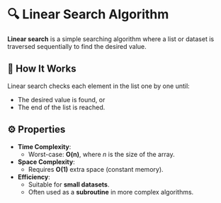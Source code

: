 # 🔍 Linear Search Algorithm

**Linear search** is a simple searching algorithm where a list or dataset is traversed sequentially to find the desired value.

## 📌 How It Works

Linear search checks each element in the list one by one until:
- The desired value is found, or
- The end of the list is reached.

## ⚙️ Properties

- **Time Complexity**:  
  - Worst-case: **O(n)**, where *n* is the size of the array.
- **Space Complexity**:  
  - Requires **O(1)** extra space (constant memory).
- **Efficiency**:  
  - Suitable for **small datasets**.  
  - Often used as a **subroutine** in more complex algorithms.

